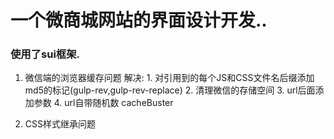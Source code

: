 # 一个微商城网站的界面设计开发..

### 使用了sui框架.

1. 微信端的浏览器缓存问题
解决: 1. 对引用到的每个JS和CSS文件名后缀添加md5的标记(gulp-rev,gulp-rev-replace)
      2. 清理微信的存储空间
      3. url后面添加参数
      4. url自带随机数 cacheBuster

2. CSS样式继承问题